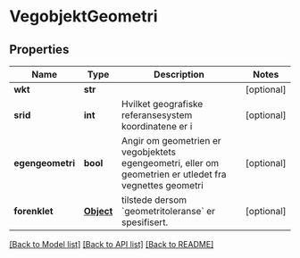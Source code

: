 # VegobjektGeometri

## Properties
Name | Type | Description | Notes
------------ | ------------- | ------------- | -------------
**wkt** | **str** |  | [optional] 
**srid** | **int** | Hvilket geografiske referansesystem koordinatene er i | [optional] 
**egengeometri** | **bool** | Angir om geometrien er vegobjektets egengeometri, eller om geometrien er utledet fra vegnettes geometri | [optional] 
**forenklet** | [**Object**](Object.md) | tilstede dersom &#x60;geometritoleranse&#x60; er spesifisert. | [optional] 

[[Back to Model list]](../README.md#documentation-for-models) [[Back to API list]](../README.md#documentation-for-api-endpoints) [[Back to README]](../README.md)

